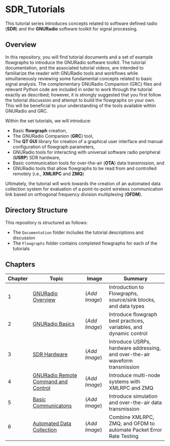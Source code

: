 # SDR_Tutorials
This tutorial series introduces concepts related to software defined radio (**SDR**) and the **GNURadio** software toolkit for signal processing. 

## Overview
In this repository, you will find tutorial documents and a set of example flowgraphs to introduce the GNURadio software toolkit. The tutorial documentation, and the associated tutorial videos, are intended to familiarize the reader with GNURadio tools and workflows while simultaneously reviewing some fundamental concepts related to basic signal analysis. The complementary GNURadio Companion (GRC) files and relevant Python code are included in order to work through the tutorial exactly as described; however, it is strongly suggested that you first follow the tutorial discussion and attempt to build the flowgraphs on your own. This will be beneficial to your understanding of the tools available within GNURadio and GRC. 

Within the set tutorials, we will introduce:
* Basic **flowgraph** creation,
* The GNURadio Companion (**GRC**) tool,
* The **QT GUI** library for creation of a graphical user interface and manual configuration of flowgraph parameters,
* GNURadio tools for interacting with universal software radio peripheral (**USRP**) SDR hardware,
* Basic communication tools for over-the-air (**OTA**) data transmission, and 
* GNURadio tools that allow flowgraphs to be read from and controlled remotely (i.e., **XMLRPC** and **ZMQ**)

Ultimately, the tutorial will work towards the creation of an automated data collection system for evaluation of a point-to-point wireless communication link based on orthogonal frequency division multiplexing (**OFDM**).


## Directory Structure
This repository is structured as follows:
* The `Documentation` folder includes the tutorial descriptions and discussion 
* The `Flowgraphs` folder contains completed flowgraphs for each of the tutorials

## Chapters
| Chapter | Topic | Image | Summary 
| --- | --- | --- | --- |
|  1  | [GNURadio Overview](Documentation/GNURadio_Overview.md)               | (_Add Image_) | Introduction to Flowgraphs, source/sink blocks, and data types
|  2  | [GNURadio Basics](Documentation/GNURadio_Basics.md)                   | (_Add Image_) | Introduce flowgraph best practices, variables, and dynamic control
|  3  | [SDR Hardware](Documentation/SDR_Hardware.md)                         | (_Add Image_) | Introduce USRPs, hardware addressing, and over-the-air waveform transmission
|  4  | [GNURadio Remote Command and Control](Documentation/GNURadio_CaC.md)  | (_Add Image_) | Introduce multi-node systems with XMLRPC and ZMQ
|  5  | [Basic Communicatons](Documentation/GNURadio_Comms.md)                | (_Add Image_) | Introduce simulation and over-the-air data transmission
|  6  | [Automated Data Collection](Documentation/GNURadio_Automation.md)     | (_Add Image_) | Combine XMLRPC, ZMQ, and OFDM to automate Packet Error Rate Testing
